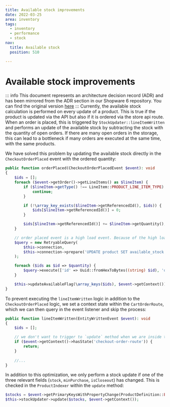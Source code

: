 ```yaml
---
title: Available stock improvements
date: 2022-03-25
area: inventory
tags:
  - inventory
  - performance
  - stock
nav:
  title: Available stock
  position: 510

---
```


# Available stock improvements

::: info
This document represents an architecture decision record (ADR) and has been mirrored from the ADR section in our Shopware 6 repository.
You can find the original version [here](https://github.com/shopware/shopware/blob/trunk/adr/2022-03-25-available-stock.md)
:::
Currently, the available stock calculation is performed on every update of a product. This is true if the product is updated via the API but also if it is ordered via the store api route. When an order is placed, this is triggered by `StockUpdater::lineItemWritten` and performs an update of the available stock by subtracting the stock with the quantity of open orders. If there are many open orders in the storage, this can lead to a bottleneck if many orders are executed at the same time, with the same products.

We have solved this problem by updating the available stock directly in the `CheckoutOrderPlaced` event with the ordered quantity:

```php
public function orderPlaced(CheckoutOrderPlacedEvent $event): void
{
    $ids = [];
    foreach ($event->getOrder()->getLineItems() as $lineItem) {
        if ($lineItem->getType() !== LineItem::PRODUCT_LINE_ITEM_TYPE) {
            continue;
        }

        if (!\array_key_exists($lineItem->getReferencedId(), $ids)) {
            $ids[$lineItem->getReferencedId()] = 0;
        }

        $ids[$lineItem->getReferencedId()] += $lineItem->getQuantity();
    }

    // order placed event is a high load event. Because of the high load, we simply reduce the quantity here instead of executing the high costs `update` function
    $query = new RetryableQuery(
        $this->connection,
        $this->connection->prepare('UPDATE product SET available_stock = available_stock - :quantity WHERE id = :id')
    );

    foreach ($ids as $id => $quantity) {
        $query->execute(['id' => Uuid::fromHexToBytes((string) $id), 'quantity' => $quantity]);
    }

    $this->updateAvailableFlag(\array_keys($ids), $event->getContext());
}
```

To prevent executing the `lineItemWritten` logic in addition to the `CheckoutOrderPlaced` logic, we set a context state within the `CartOrderRoute`, which we can then query in the event listener and skip the process:

```php
public function lineItemWritten(EntityWrittenEvent $event): void
{
    $ids = [];

    // we don't want to trigger to `update` method when we are inside the order process
    if ($event->getContext()->hasState('checkout-order-route')) {
        return;
    }
    
    //...
}
```

In addition to this optimization, we only perform a stock update if one of the three relevant fields (`stock`, `minPurchase`, `isCloseout`) has changed. This is checked in the `ProductIndexer` within the `update` method:

```php
$stocks = $event->getPrimaryKeysWithPropertyChange(ProductDefinition::ENTITY_NAME, ['stock', 'isCloseout', 'minPurchase']);
$this->stockUpdater->update($stocks, $event->getContext());
```
